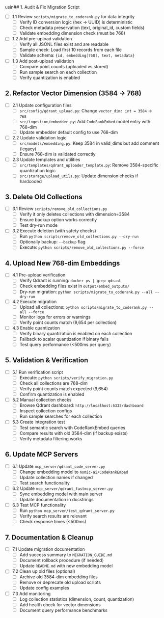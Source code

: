 usin## 1. Audit & Fix Migration Script
- [ ] 1.1 Review `scripts/migrate_to_coderank.py` for data integrity
  - [ ] Verify ID conversion logic (hex → UUID) is deterministic
  - [ ] Check metadata preservation (text, original_id, custom fields)
  - [ ] Validate embedding dimension check (must be 768)
- [ ] 1.2 Add pre-upload validation
  - [ ] Verify all JSONL files exist and are readable
  - [ ] Sample check: Load first 10 records from each file
  - [ ] Validate schema: `{id, embedding[768], text, metadata}`
- [ ] 1.3 Add post-upload validation
  - [ ] Compare point counts (uploaded vs stored)
  - [ ] Run sample search on each collection
  - [ ] Verify quantization is enabled

## 2. Refactor Vector Dimension (3584 → 768)
- [ ] 2.1 Update configuration files
  - [ ] `src/config/qdrant_upload.py`: Change `vector_dim: int = 3584` → `768`
  - [ ] `src/ingestion/embedder.py`: Add `CodeRankEmbed` model entry with 768-dim
  - [ ] Update embedder default config to use 768-dim
- [ ] 2.2 Update validation logic
  - [ ] `src/models/embedding.py`: Keep 3584 in valid_dims but add comment (legacy)
  - [ ] Ensure 768-dim is validated correctly
- [ ] 2.3 Update templates and utilities
  - [ ] `src/templates/qdrant_uploader_template.py`: Remove 3584-specific quantization logic
  - [ ] `src/storage/upload_utils.py`: Update dimension checks if hardcoded

## 3. Delete Old Collections
- [ ] 3.1 Review `scripts/remove_old_collections.py`
  - [ ] Verify it only deletes collections with dimension=3584
  - [ ] Ensure backup option works correctly
  - [ ] Test dry-run mode
- [ ] 3.2 Execute deletion (with safety checks)
  - [ ] Run `python scripts/remove_old_collections.py --dry-run`
  - [ ] Optionally backup: `--backup` flag
  - [ ] Execute: `python scripts/remove_old_collections.py --force`

## 4. Upload New 768-dim Embeddings
- [ ] 4.1 Pre-upload verification
  - [ ] Verify Qdrant is running: `docker ps | grep qdrant`
  - [ ] Check embedding files exist in `output/embed_outputs/`
  - [ ] Dry-run migration: `python scripts/migrate_to_coderank.py --all --dry-run`
- [ ] 4.2 Execute migration
  - [ ] Upload all collections: `python scripts/migrate_to_coderank.py --all --force`
  - [ ] Monitor logs for errors or warnings
  - [ ] Verify point counts match (9,654 per collection)
- [ ] 4.3 Enable quantization
  - [ ] Verify binary quantization is enabled on each collection
  - [ ] Fallback to scalar quantization if binary fails
  - [ ] Test query performance (<500ms per query)

## 5. Validation & Verification
- [ ] 5.1 Run verification script
  - [ ] Execute: `python scripts/verify_migration.py`
  - [ ] Check all collections are 768-dim
  - [ ] Verify point counts match expected (9,654)
  - [ ] Confirm quantization is enabled
- [ ] 5.2 Manual collection checks
  - [ ] Browse Qdrant dashboard: `http://localhost:6333/dashboard`
  - [ ] Inspect collection configs
  - [ ] Run sample searches for each collection
- [ ] 5.3 Create integration test
  - [ ] Test semantic search with CodeRankEmbed queries
  - [ ] Compare results with old 3584-dim (if backup exists)
  - [ ] Verify metadata filtering works

## 6. Update MCP Servers
- [ ] 6.1 Update `mcp_server/qdrant_code_server.py`
  - [ ] Change embedding model to `nomic-ai/CodeRankEmbed`
  - [ ] Update collection names if changed
  - [ ] Test search functionality
- [ ] 6.2 Update `mcp_server/qdrant_fastmcp_server.py`
  - [ ] Sync embedding model with main server
  - [ ] Update documentation in docstrings
- [ ] 6.3 Test MCP functionality
  - [ ] Run `python mcp_server/test_qdrant_server.py`
  - [ ] Verify search results are relevant
  - [ ] Check response times (<500ms)

## 7. Documentation & Cleanup
- [ ] 7.1 Update migration documentation
  - [ ] Add success summary to `MIGRATION_GUIDE.md`
  - [ ] Document rollback procedure (if needed)
  - [ ] Update `README.md` with new embedding model
- [ ] 7.2 Clean up old files (optional)
  - [ ] Archive old 3584-dim embedding files
  - [ ] Remove or deprecate old upload scripts
  - [ ] Update config examples
- [ ] 7.3 Add monitoring
  - [ ] Log collection statistics (dimension, count, quantization)
  - [ ] Add health check for vector dimensions
  - [ ] Document query performance benchmarks
